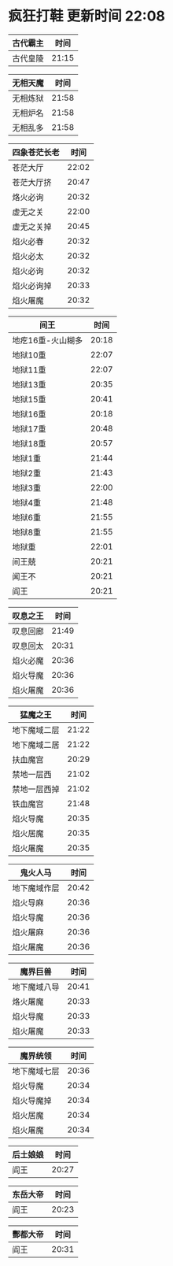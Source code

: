 # 疯狂打鞋 更新时间 22:08

| 古代霸主   | 时间    |
|--------|-------|
| 古代皇陵 | 21:15 |

| 无相天魔   | 时间    |
|--------|-------|
| 无相炼狱 | 21:58 |
| 无相炉名 | 21:58 |
| 无相乱多 | 21:58 |

| 四象苍茫长老   | 时间    |
|--------|-------|
| 苍茫大厅 | 22:02 |
| 苍茫大厅挤 | 20:47 |
| 烙火必询 | 20:32 |
| 虚无之关 | 22:00 |
| 虚无之关掉 | 20:45 |
| 焰火必春 | 20:32 |
| 焰火必太 | 20:32 |
| 焰火必询 | 20:32 |
| 焰火必询掉 | 20:33 |
| 焰火屠魔 | 20:32 |

| 间王   | 时间    |
|--------|-------|
| 地疙16重-火山糊多 | 20:18 |
| 地狱10重 | 22:07 |
| 地狱11重 | 22:07 |
| 地狱13重 | 20:35 |
| 地狱15重 | 20:41 |
| 地狱16重 | 20:18 |
| 地狱17重 | 20:48 |
| 地狱18重 | 20:57 |
| 地狱1重 | 21:44 |
| 地狱2重 | 21:43 |
| 地狱3重 | 22:00 |
| 地狱4重 | 21:48 |
| 地狱6重 | 21:55 |
| 地狱8重 | 21:55 |
| 地狱重 | 22:01 |
| 间王兢 | 20:21 |
| 闻王不 | 20:21 |
| 阎王 | 20:21 |

| 叹息之王   | 时间    |
|--------|-------|
| 叹息回廊 | 21:49 |
| 叹息回太 | 20:31 |
| 焰火必魔 | 20:36 |
| 焰火导魔 | 20:36 |
| 焰火屠魔 | 20:36 |

| 猛魔之王   | 时间    |
|--------|-------|
| 地下魔域二层 | 21:22 |
| 地下魔域二居 | 21:22 |
| 扶血魔宫 | 20:29 |
| 禁地一层西 | 21:02 |
| 禁地一层西掉 | 21:02 |
| 铁血魔宫 | 21:48 |
| 焰火导魔 | 20:35 |
| 焰火居魔 | 20:35 |
| 焰火屠魔 | 20:35 |

| 鬼火人马   | 时间    |
|--------|-------|
| 地下魔域作层 | 20:42 |
| 焰火导麻 | 20:36 |
| 焰火导魔 | 20:36 |
| 焰火屠麻 | 20:36 |
| 焰火屠魔 | 20:36 |

| 魔界巨兽   | 时间    |
|--------|-------|
| 地下魔域八导 | 20:41 |
| 烙火屠魔 | 20:33 |
| 焰火导魔 | 20:33 |
| 焰火屠魔 | 20:33 |

| 魔界统领   | 时间    |
|--------|-------|
| 地下魔域七层 | 20:36 |
| 焰火导魔 | 20:34 |
| 焰火导魔掉 | 20:34 |
| 焰火居魔 | 20:34 |
| 焰火屠魔 | 20:34 |

| 后土娘娘   | 时间    |
|--------|-------|
| 阎王 | 20:27 |

| 东岳大帝   | 时间    |
|--------|-------|
| 阎王 | 20:23 |

| 酆都大帝   | 时间    |
|--------|-------|
| 阎王 | 20:31 |
